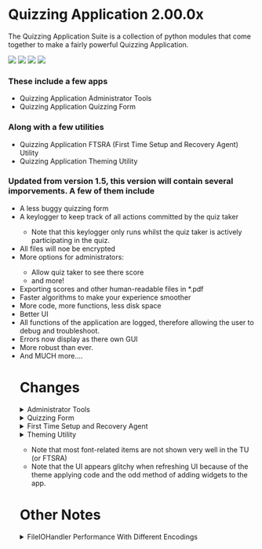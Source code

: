 # Quizzing Application 2.00.0x

<!-- <img align="center" src="https://cdn.pixabay.com/photo/2014/05/21/19/16/the-question-mark-350170_960_720.png"> --!>

The Quizzing Application Suite is a collection of python modules that come together to make a fairly powerful Quizzing Application.

<p float="center">
  <img src="https://raw.githubusercontent.com/GeetanshGautam-CodingMadeFun/qas/master/icons/admin_tools_64.png">
  <img src="https://raw.githubusercontent.com/GeetanshGautam-CodingMadeFun/qas/master/icons/ftsra_64.png">
  <img src="https://github.com/GeetanshGautam-CodingMadeFun/qas/blob/master/icons/quizzing_tool_64.png?raw=true">
  <img src="https://github.com/GeetanshGautam-CodingMadeFun/qas/blob/master/icons/themer_64.png?raw=true">
</p>

<b><h3>These include a few apps</h3></b>
<ul>
  <li>Quizzing Application Administrator Tools</li>
  <li>Quizzing Application Quizzing Form</li>
</ul>

<b><h3>Along with a few utilities</h3></b>
<ul>
  <li>Quizzing Application FTSRA (First Time Setup and Recovery Agent) Utility</li>
  <li>Quizzing Application Theming Utility</li>
</ul>

<b><h3>Updated from version 1.5, this version will contain several imporvements. A few of them include</h3></b>
<ul>
  <li>A less buggy quizzing form</li>
  <li>A keylogger to keep track of all actions committed by the quiz taker</li>
    <ul><li>Note that this keylogger only runs whilst the quiz taker is actively participating in the quiz.</li></ul>
  <li>All files will noe be encrypted</li>
  <li>More options for administrators:</li>
  <ul>
    <li>Allow quiz taker to see there score</li>
    <li>and more!</li>
  </ul>
  <li>Exporting scores and other human-readable files in *.pdf</li>
  <li>Faster algorithms to make your experience smoother</li>
  <li>More code, more functions, less disk space</li>
  <li>Better UI</li>
  <li>All functions of the application are logged, therefore allowing the user to debug and troubleshoot.</li>
  <li>Errors now display as there own GUI</li>
  <li>More robust than ever.</li>
  
  <li>And MUCH more....</li>

<b><h1>Changes</h1></b>

<details>
  <summary>Administrator Tools</summary>
  <p float="left">
    <b><h2>Quizzing Application Administrator Tools</h2></b>
    <!-- <img src="https://raw.githubusercontent.com/GeetanshGautam-CodingMadeFun/qas-2.0/main/icons/admin_tools_64.png"> -->
  </p>
  <ol>
  <li> Use to <b>easily</b> alter any and all settings that you may wish to change. </li>
    
  <li> UI based question addition </li>
    
  <li> The complere re-write has also enabled the quiz giver to use the characters "<strong>|</strong>" and "<strong>`</strong>" which were previously occupied by the code in order to organize questions. </li>
  </ol>
</details>

<details>
  <summary>Quizzing Form</summary>
  <b><h2>Quizzing Application Quizzing Form</h2></b>
  <ol>
  <li> A key logger has been implemented to keep track of all keyboard inputs by the user </li>
  <li> The form no longer will allow the user to temporarly exit the quizzing form and open other windows during error sequences, unlike version 1.5 and before </li>
  <li> <b>[UNCONFIRMED CHANGE]</b> Multiple choice questions will now utilize Radio Buttons for an input. </li>
  </ol>
</details>

<details>
  <summary>First Time Setup and Recovery Agent</summary>
  <b><h2>Quizzing Application FTSRA Utility</h2></b>
  <ol>
  <li> The utility should now be able to copy directories and their sub-directories </li>
  <li> The utility will noe allow the user to now overwrite <b>all</b> of their files if they choose to not do so. </li>
  <li> Added "Help Me" PDF </li>
  <li> Added internal file checks </li>
  </ol>
</details>

<details>
  <summary>Theming Utility</summary>
  <b><h2>Quizzing Application Theming Utility</h2></b>
  <ol>
    <li> Added text previews besides the button </li>
    <li> Cleaner UI than 1.xx TU </li>
    <li> Font size and font face changing for the user (size applies to buttons and paragraphs only). </li>
    <li> Minor change: the restore button will have an inverted foreground in respect to the background to ensure that it can be seen at all times. </li>
  </ol>
</details>

<ul>
<li> Note that most font-related items are not shown very well in the TU (or FTSRA) </li>
<li> Note that the UI appears glitchy when refreshing UI because of the theme applying code and the odd method of adding widgets to the app. </li>
</ul>

<b><h1>Other Notes</h1></b>
<details>
  
  <summary>FileIOHandler Performance With Different Encodings</summary>
  
  <p>Take note of the exponent labeled above the fourth graph</p>
  
  <b><h2>UTF-7</h2></b>
  <img src="https://github.com/GeetanshGautam-CodingMadeFun/qas-2.0/blob/main/FileIOHandler%20Performance/utf7.png?raw=true">
  
  <b><h2>UTF-8</h2></b>
  <img src="https://github.com/GeetanshGautam-CodingMadeFun/qas-2.0/blob/main/FileIOHandler%20Performance/utf8.png?raw=true">
  
  <b><h2>UTF-16</h2></b>
  <img src="https://github.com/GeetanshGautam-CodingMadeFun/qas-2.0/blob/main/FileIOHandler%20Performance/utf16%20(post-fix).png?raw=true">
  
  <b><h2>UTF-32</h2></b>
  <img src="https://github.com/GeetanshGautam-CodingMadeFun/qas-2.0/blob/main/FileIOHandler%20Performance/utf32%20(post-fix).png?raw=true">
  
  <b><h2>ASCII</h2></b>
  <img src="https://github.com/GeetanshGautam-CodingMadeFun/qas-2.0/blob/main/FileIOHandler%20Performance/ascii.png?raw=true">
  
  <b><h2>CP936</h2></b>
  <img src="https://github.com/GeetanshGautam-CodingMadeFun/qas-2.0/blob/main/FileIOHandler%20Performance/cp936.png?raw=true">
  
  <b><h2>EUCJP</h2></b>
  <img src="https://github.com/GeetanshGautam-CodingMadeFun/qas-2.0/blob/main/FileIOHandler%20Performance/eucjp.png?raw=true">
  
  <b><h2>IBM437</h2></b>
  <img src="https://github.com/GeetanshGautam-CodingMadeFun/qas-2.0/blob/main/FileIOHandler%20Performance/ibm437.png?raw=true">
  
  <b><h2>IBM869</h2></b>
  <img src="https://github.com/GeetanshGautam-CodingMadeFun/qas-2.0/blob/main/FileIOHandler%20Performance/ibm869.png?raw=true">
  
  <b><h2>ISO-2022-JP-EXT</h2></b>
  <img src="https://github.com/GeetanshGautam-CodingMadeFun/qas-2.0/blob/main/FileIOHandler%20Performance/iso-2022-jp-ext.png?raw=true">
  
  <b><h2>MS932</h2></b>
  <img src="https://github.com/GeetanshGautam-CodingMadeFun/qas-2.0/blob/main/FileIOHandler%20Performance/ms932.png?raw=true">
  
  <b><h2>L1</h2></b>
  <img src="https://github.com/GeetanshGautam-CodingMadeFun/qas-2.0/blob/main/FileIOHandler%20Performance/L1.png?raw=true">
  
</details>
